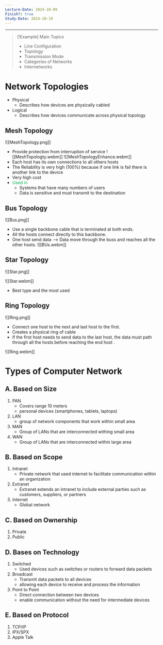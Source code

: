```yaml
---
Lecture-Date: 2024-10-09
Finish?: true
Study-Date: 2024-10-19
---
```

---
>[!Example] Main Topics
>- Line Configuration 
>- Topology 
>- Transmission Mode 
>- Categories of Networks 
>- Internetworks 




# Network Topologies 

- Physical
	- Describes how devices are physically cabled 
- Logical 
	- Describes how devices communicate across physical topology 


## Mesh Topology 

![[MeshTopology.png]]

- Provide protection from interruption of service 
![[MeshTopologty.webm]]
![[MeshTopologyEnhance.webm]]
- Each host has its own connections to all others hosts
- The Reliability is very high (100%) because if one link is fail there is another link to the device
- Very high cost 
- <span style="color:rgb(0, 176, 80)">Used in </span>
	- Systems that have many numbers of users 
	- Data is sensitive and must transmit to the destination 



## Bus Topology 

![[Bus.png]]

- Use a single backbone cable that is terminated at both ends.
- All the hosts connect directly to this backbone. 
- One host send data --> Data move through the buss and reaches all the other hosts.
![[BUs.webm]]

## Star Topology 

![[Star.png]]

![[Star.webm]]
- Best type and the most used 


## Ring Topology 

![[Ring.png]]

- Connect one host to the next and last host to the first.
- Creates a physical ring of cable 
- If the first host needs to send data to the last host, the data must path through all the hosts before reaching the end host .

![[Ring.webm]]

# Types of Computer Network 


## A. Based on Size 

1. PAN 
	- Covers range 10 meters 
	- personal devices (smartphones, tablets, laptops)
1. LAN
	- group of network components that work within small area  
2. MAN
	- Group of LANs that are interconnected withing small area 
3. WAN
	- Group of LANs that are interconnected within large area


## B. Based on Scope 

1. Intranet
	- Private network that used internet to facilitate communication  within an organization
2. Extranet 
	- Extranet extends an intranet to include external parties such as customers, suppliers, or partners 
3. Internet
	- Global network

## C. Based on Ownership

1. Private 
2. Public 

## D. Bases on Technology 

1. Switched 
	- Used devices such as switches or routers to forward data packets
2. Broadcast 
	- Transmit data packets to all devices 
	- allowing each device to receive and process the information
3. Point to Point 
	- Direct connection between two devices 
	- enable communication without the need for intermediate devices 

## E. Based on Protocol 

1. TCP/IP 
2. IPX/SPX
3. Apple Talk